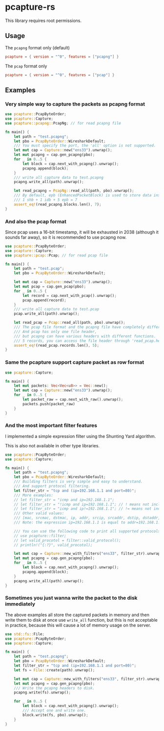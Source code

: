 # pcapture-rs

This library requires root permissions.

## Usage

The `pcapng` format only (default)
```toml
pcapture = { version = "^0", features = ["pcapng"] }
```

The `pcap` format only
```toml
pcapture = { version = "^0", features = ["pcap"] }
```

## Examples

### Very simple way to capture the packets as pcapng format

```rust
use pcapture::PcapByteOrder;
use pcapture::Capture;
use pcapture::pcapng::PcapNg; // for read pcapng file

fn main() {
    let path = "test.pcapng";
    let pbo = PcapByteOrder::WiresharkDefault;
    /// You must specify the port, the 'all' option is not supported.
    let mut cap = Capture::new("ens33").unwrap();
    let mut pcapng = cap.gen_pcapng(pbo);
    for _ in 0..5 {
        let block = cap.next_with_pcapng().unwrap();
        pcapng.append(block);
    }
    /// write all capture data to test.pcapng
    pcapng.write_all(path).unwrap();

    let read_pcapng = PcapNg::read_all(path, pbo).unwrap();
    /// By default, epb (EnhancedPacketBlock) is used to store data instead of spb (SimplePacketBlock).
    /// 1 shb + 1 idb + 5 epb = 7
    assert_eq!(read_pcapng.blocks.len(), 7);
}
```

### And also the pcap format

Since pcap uses a 16-bit timestamp, it will be exhausted in 2038 (although it sounds far away), so it is recommended to use pcapng now.

```rust
use pcapture::PcapByteOrder;
use pcapture::Capture;
use pcapture::pcap::Pcap; // for read pcap file

fn main() {
    let path = "test.pcap";
    let pbo = PcapByteOrder::WiresharkDefault;

    let mut cap = Capture::new("ens33").unwrap();
    let mut pcap = cap.gen_pcap(pbo);
    for _ in 0..5 {
        let record = cap.next_with_pcap().unwrap();
        pcap.append(record);
    }
    /// write all capture data to test.pcap
    pcap.write_all(path).unwrap();

    let read_pcap = Pcap::read_all(path, pbo).unwrap();
    /// The pcap file format and the pcapng file have completely different structures.
    /// And pcap has only one file header,
    /// but pcapng can have various headers with different functions.
    /// 5 records, you can access the file header through 'read_pcap.header'.
    assert_eq!(read_pcap.records.len(), 5);
}
```

### Same the pcapture support capture packet as row format

```rust
use pcapture::Capture;

fn main() {
    let mut packets: Vec<Vec<u8>> = Vec::new();
    let mut cap = Capture::new("ens33").unwrap();
    for _ in 0..5 {
        let packet_raw = cap.next_with_raw().unwrap();
        packets.push(packet_raw)
    }
}
```

### And the most important filter features

I implemented a simple expression filter using the Shunting Yard algorithm.

This is also not available in other type libraries.

```rust
use pcapture::PcapByteOrder;
use pcapture::Capture;

fn main() {
    let path = "test.pcapng";
    let pbo = PcapByteOrder::WiresharkDefault;
    /// Building filters is very simple and easy to understand.
    /// And support protocol filtering.
    let filter_str = "tcp and (ip=192.168.1.1 and port=80)";
    /// More examples:
    // let filter_str = "icmp and ip=192.168.1.1";
    // let filter_str = "!icmp and ip=192.168.1.1"; // ! means not include any icmp packet
    // let filter_str = "icmp and ip!=192.168.1.1"; // != means not include any packet which addr is 192.168.1.1
    /// Other valid values:
    /// [mac, srcmac, dstmac, ip, addr, srcip, srcaddr, dstip, dstaddr, port, srcport, dstport]
    /// Note: the expression ip=192.168.1.1 is equal to addr=192.168.1.1

    /// You can use the following code to print all supported protocols.
    // use pcapture::filter;
    // let valid_procotol = filter::valid_protocol();
    // println!("{:?}", valid_procotol);

    let mut cap = Capture::new_with_filters("ens33", filter_str).unwrap();
    let mut pcapng = cap.gen_pcapng(pbo);
    for _ in 0..5 {
        let block = cap.next_with_pcapng().unwrap();
        pcapng.append(block);
    }
    pcapng.write_all(path).unwrap();
}
```

### Sometimes you just wanna write the packet to the disk immediately

The above examples all store the captured packets in memory and then write them to disk at once use `write_all` function, but this is not acceptable in practice, because this will cause a lot of memory usage on the server.

```rust
use std::fs::File;
use pcapture::PcapByteOrder;
use pcapture::Capture;

fn main() {
    let path = "test.pcapng";
    let pbo = PcapByteOrder::WiresharkDefault;
    let filter_str = "tcp and (ip=192.168.1.1 and port=80)";
    let fs = File::create(path).unwrap();

    let mut cap = Capture::new_with_filters("ens33", filter_str).unwrap();
    let mut pcapng = cap.gen_pcapng(pbo);
    /// Write the pcapng headers to disk.
    pcapng.write(fs).unwrap();

    for _ in 0..5 {
        let block = cap.next_with_pcapng().unwrap();
        /// Accept one and write one.
        block.write(fs, pbo).unwrap();
    }
}
```